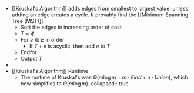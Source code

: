 - [[Kruskal's Algorithm]] adds edges from smallest to largest value, unless adding an edge creates a cycle. It provably find the [[Minimum Spanning Tree (MST)]].
	- Sort the edges in increasing order of cost
	- $T=\phi$
	- For $e \in E$ in order
		- If $T + e$ is acyclic, then add $e$ to $T$
	- Endfor
	- Output $T$
-
- [[Kruskal's Algorithm]] Runtime
	- The runtime of Kruskal's was $\Theta(m \log m + m \cdot Find + n \cdot Union)$, which now simplifies to $\Theta(m \log m)$.
	  collapsed:: true